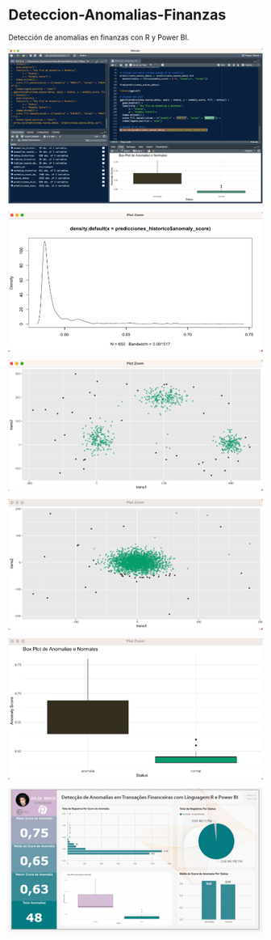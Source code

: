 # Deteccion-Anomalias-Finanzas
Detección de anomalias en finanzas con R y Power BI.

<p align="center">
  <img src="https://github.com/calads/Deteccion-Anomalias-Finanzas/blob/main/Screens/1.png" />
</p>

<p align="center">
  <img src="https://github.com/calads/Deteccion-Anomalias-Finanzas/blob/main/Screens/3.png" />
</p>

<p align="center">
  <img src="https://github.com/calads/Deteccion-Anomalias-Finanzas/blob/main/Screens/4.png" />
</p>

<p align="center">
  <img src="https://github.com/calads/Deteccion-Anomalias-Finanzas/blob/main/Screens/5.png" />
</p>

<p align="center">
  <img src="https://github.com/calads/Deteccion-Anomalias-Finanzas/blob/main/Screens/6.png" />
</p>

<p align="center">
  <img src="https://github.com/calads/Deteccion-Anomalias-Finanzas/blob/main/Screens/7.png" />
</p>
